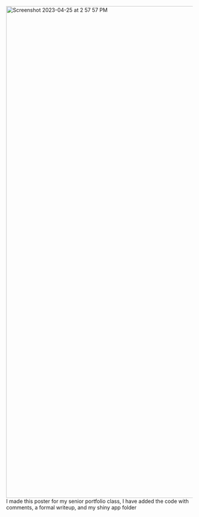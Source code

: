 <img width="1329" alt="Screenshot 2023-04-25 at 2 57 57 PM" src="https://user-images.githubusercontent.com/70241357/234388993-f97eb8fa-64e7-40a9-a318-11f61ea68b85.png">
I made this poster for my senior portfolio class, I have added the code with comments, a formal writeup, and my shiny app folder
